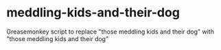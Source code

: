 # meddling-kids-and-their-dog
Greasemonkey script to replace "those meddling kids and their dog" with "those meddling kids and their dog"
